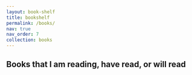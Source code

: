 ```yaml
---
layout: book-shelf
title: bookshelf
permalink: /books/
nav: true
nav_order: 7
collection: books
---
```


## Books that I am reading, have read, or will read
